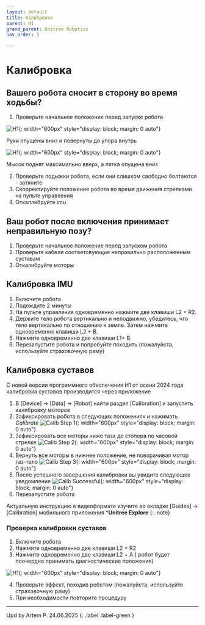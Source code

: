 ```yaml
---
layout: default
title: Калибровка
parent: H1
grand_parent: Unitree Robotics
nav_order: 3

---
```


# Калибровка 

## Вашего робота сносит в сторону во время ходьбы?

1. Проверьте начальное положение перед запуске робота

![H1](/assets/images/start_arm.png){: width="600px" style="display: block; margin: 0 auto"}

Руки опущены вниз и повернуты до упора внутрь

![H1](/assets/images/start_leg.png){: width="600px" style="display: block; margin: 0 auto"}


Мысок поднят максимально вверх, а пятка опущена вниз

2. Проверьте лодыжки робота, если они слишком свободно болтаются - затяните 
3. Скорректируйте положение робота во время движения стрелками на пульте управления
4. Откаллибруйте imu

## Ваш робот после включения принимает неправильную позу?

1. Проверьте начальное положение перед запуском робота
2. Проверьте кабели соответсвующие неправильно расположенным суставам
3. Откалибруйте моторы

## Калибровка IMU

1. Включите  робота
2. Подождите 2 минуты
3. На пульте управления одновременно нажмите две клавиши L2 + R2.
3. Держите тело робота вертикально и неподвижно, убедитесь, что тело вертикально по отношению к земле. Затем  нажмите одновременно клавиши L2 + B.
4. Нажмите одновременно две клавиши L1+ B.
5. Перезапустите робота и попробуйте походить (пожалуйста, используйте страховочную раму)

## Калибровка суставов 

С новой версии программного обеспечения H1 от осени 2024 года калибровка суставов производится через приложение
 1. В [Device] -> [Data] -> [Robot] найти раздел [Calibration] и запустить калибровку моторов
 2. Зафиксировать робота в следующих положениях и нажимать *Calibrate* 
![Calib Step 1](/assets/images/h1_cal_step1.png){: width="600px" style="display: block; margin: 0 auto"}
 3. Зафиксировать все моторы ниже таза до стопора по часовой стрелке
![Calib Step 2](/assets/images/h1_cal_step2.png){: width="600px" style="display: block; margin: 0 auto"}
 4. Вернуть все моторы в нижнее положение, не поворачивая мотор таз-тело
![Calib Step 3](/assets/images/h1_cal_step3.png){: width="600px" style="display: block; margin: 0 auto"}
 5. После успешного завершения калибровки вы увидите следующее уведомление
![Calib Successful](/assets/images/h1_cal_suc.png){: width="600px" style="display: block; margin: 0 auto"}
 6. Перезапустите робота

Актуальную инструкцию в видеоформате изучите во вкладке [Guides] -> [Calibration] мобильного приложения ***Unitree Explore**
{: .note}

### Проверка калибровки суставов
 1. Включите робота
 2. Нажмите одновременно две клавиши L2 + R2
 3. Нажмите одновременно две клавиши L2 + А ( робот будет поочердно принимать диагностические положения)
 
![H1](/assets/images/devH1.png){: width="600px" style="display: block; margin: 0 auto"}

 
 4. Проверьте эффект, походив роботом (пожалуйста, используйте страховочную раму)
 5. При необходимости повторите процедуру

---

Upd by Artem P. 24.06.2025
{: .label .label-green }